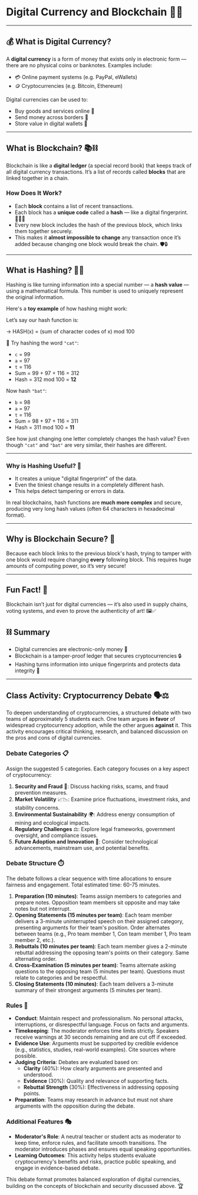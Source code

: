 # Digital Currency and Blockchain 💸🔗

---

## 💰 What is Digital Currency?

A **digital currency** is a form of money that exists only in electronic form — there are no physical coins or banknotes. Examples include:

- 💳 Online payment systems (e.g. PayPal, eWallets)
- 🪙 Cryptocurrencies (e.g. Bitcoin, Ethereum)

Digital currencies can be used to:

- Buy goods and services online 🛒
- Send money across borders 💸
- Store value in digital wallets 📲

---

## What is Blockchain? 📚⛓️

Blockchain is like a **digital ledger** (a special record book) that keeps track of all digital currency transactions. It’s a list of records called **blocks** that are linked together in a chain.

### How Does It Work?

- Each **block** contains a list of recent transactions.
- Each block has a **unique code** called a **hash** — like a digital fingerprint. 🕵️‍♂️✨
- Every new block includes the hash of the previous block, which links them together securely.  
- This makes it **almost impossible to change** any transaction once it’s added because changing one block would break the chain. 🛡️🔒

---

## What is Hashing? 🔢🔐

Hashing is like turning information into a special number — a **hash value** — using a mathematical formula. This number is used to uniquely represent the original information.

Here's a **toy example** of how hashing might work:

Let’s say our hash function is:

-> HASH(x) = (sum of character codes of x) mod 100


🧪 Try hashing the word `"cat"`:

- `c` = 99  
- `a` = 97  
- `t` = 116  
- Sum = 99 + 97 + 116 = 312  
- Hash = 312 mod 100 = **12**

Now hash `"bat"`:

- `b` = 98  
- `a` = 97  
- `t` = 116  
- Sum = 98 + 97 + 116 = 311  
- Hash = 311 mod 100 = **11**

See how just changing one letter completely changes the hash value? Even though `"cat"` and `"bat"` are very similar, their hashes are different.

---

### Why is Hashing Useful? 🔐

- It creates a unique "digital fingerprint" of the data.
- Even the tiniest change results in a completely different hash.
- This helps detect tampering or errors in data.

In real blockchains, hash functions are **much more complex** and secure, producing very long hash values (often 64 characters in hexadecimal format).


---

## Why is Blockchain Secure? 🔐

Because each block links to the previous block's hash, trying to tamper with one block would require changing **every** following block. This requires huge amounts of computing power, so it’s very secure!

---

## Fun Fact! 🎉

Blockchain isn’t just for digital currencies — it’s also used in supply chains, voting systems, and even to prove the authenticity of art! 🖼️✅

## ⛓️ Summary

- Digital currencies are electronic-only money 💸
- Blockchain is a tamper-proof ledger that secures cryptocurrencies 🔒
- Hashing turns information into unique fingerprints and protects data integrity 🧬

---

## Class Activity: Cryptocurrency Debate 🗣️⚖️

To deepen understanding of cryptocurrencies, a structured debate with two teams of approximately 5 students each. One team argues **in favor** of widespread cryptocurrency adoption, while the other argues **against** it. This activity encourages critical thinking, research, and balanced discussion on the pros and cons of digital currencies.

### Debate Categories 📋

Assign the suggested 5 categories. Each category focuses on a key aspect of cryptocurrency:

1. **Security and Fraud** 🔐: Discuss hacking risks, scams, and fraud prevention measures.
2. **Market Volatility** 📈📉: Examine price fluctuations, investment risks, and stability concerns.
3. **Environmental Sustainability** 🌍: Address energy consumption of mining and ecological impacts.
4. **Regulatory Challenges** ⚖️: Explore legal frameworks, government oversight, and compliance issues.
5. **Future Adoption and Innovation** 🚀: Consider technological advancements, mainstream use, and potential benefits.

### Debate Structure ⏱️

The debate follows a clear sequence with time allocations to ensure fairness and engagement. Total estimated time: 60-75 minutes.

1. **Preparation (10 minutes)**: Teams assign members to categories and prepare notes. Opposition team members sit opposite and may take notes but not interrupt.
2. **Opening Statements (15 minutes per team)**: Each team member delivers a 3-minute uninterrupted speech on their assigned category, presenting arguments for their team's position. Order alternates between teams (e.g., Pro team member 1, Con team member 1, Pro team member 2, etc.).
3. **Rebuttals (10 minutes per team)**: Each team member gives a 2-minute rebuttal addressing the opposing team's points on their category. Same alternating order.
4. **Cross-Examination (5 minutes per team)**: Teams alternate asking questions to the opposing team (5 minutes per team). Questions must relate to categories and be respectful.
5. **Closing Statements (10 minutes)**: Each team delivers a 3-minute summary of their strongest arguments (5 minutes per team).

### Rules 📜

- **Conduct**: Maintain respect and professionalism. No personal attacks, interruptions, or disrespectful language. Focus on facts and arguments.
- **Timekeeping**: The moderator enforces time limits strictly. Speakers receive warnings at 30 seconds remaining and are cut off if exceeded.
- **Evidence Use**: Arguments must be supported by credible evidence (e.g., statistics, studies, real-world examples). Cite sources where possible.
- **Judging Criteria**: Debates are evaluated based on:
  - **Clarity** (40%): How clearly arguments are presented and understood.
  - **Evidence** (30%): Quality and relevance of supporting facts.
  - **Rebuttal Strength** (30%): Effectiveness in addressing opposing points.
- **Preparation**: Teams may research in advance but must not share arguments with the opposition during the debate.

### Additional Features 🎭

- **Moderator's Role**: A neutral teacher or student acts as moderator to keep time, enforce rules, and facilitate smooth transitions. The moderator introduces phases and ensures equal speaking opportunities.
- **Learning Outcomes**: This activity helps students evaluate cryptocurrency's benefits and risks, practice public speaking, and engage in evidence-based debate.

This debate format promotes balanced exploration of digital currencies, building on the concepts of blockchain and security discussed above. 🏆
